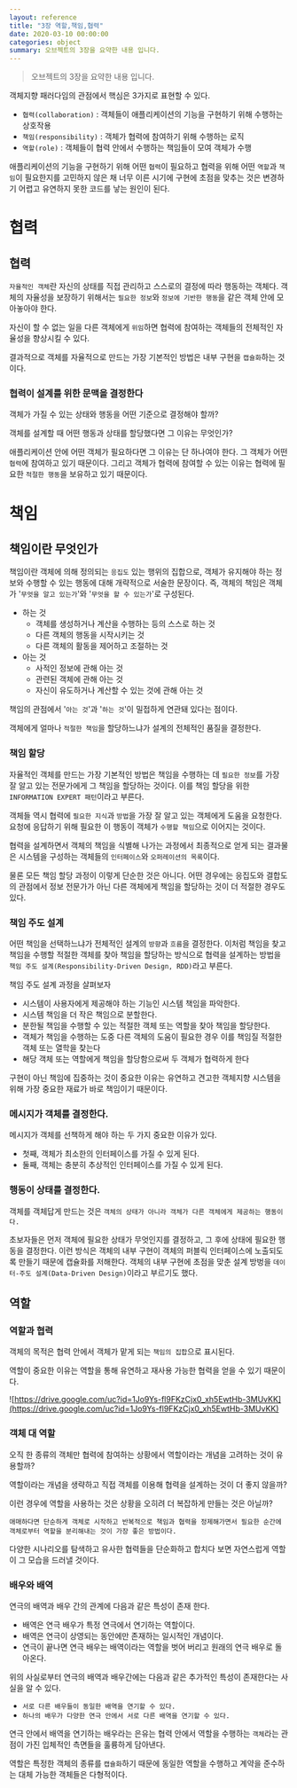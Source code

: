 ```yaml
---
layout: reference
title: "3장 역할,책임,협력"
date: 2020-03-10 00:00:00
categories: object
summary: 오브젝트의 3장을 요약한 내용 입니다.
---
```


> 오브젝트의 3장을 요약한 내용 입니다.

객체지향 패러다임의 관점에서 핵심은 3가지로 표현할 수 있다.

- `협력(collaboration)` : 객체들이 애플리케이션의 기능을 구현하기 위해 수행하는 상호작용
- `책임(responsibility)` : 객체가 협력에 참여하기 위해 수행하는 로직
- `역할(role)` : 객체들이 협력 안에서 수행하는 책임들이 모여 객체가 수행

애플리케이션의 기능을 구현하기 위해 어떤 `협력`이 필요하고 협력을 위해 어떤 `역할`과 `책임`이 필요한지를 고민하지 않은 채 너무 이른 시기에 구현에 초점을 맞추는 것은 변경하기 어렵고 유연하지 못한 코드를 낳는 원인이 된다.

# 협력

## 협력

`자율적인 객체`란 자신의 상태를 직접 관리하고 스스로의 결정에 따라 행동하는 객체다. 객체의 자율성을 보장하기 위해서는 `필요한 정보`와 `정보에 기반한 행동`을 같은 객체 안에 모아놓아야 한다.

자신이 할 수 없는 일을 다른 객체에게 `위임`하면 협력에 참여하는 객체들의 전체적인 자율성을 향상시킬 수 있다.

결과적으로 객체를 자율적으로 만드는 가장 기본적인 방법은 내부 구현을 `캡슐화`하는 것이다.

### 협력이 설계를 위한 문맥을 결정한다

객체가 가질 수 있는 상태와 행동을 어떤 기준으로 결정해야 할까?

객체를 설계할 때 어떤 행동과 상태를 할당했다면 그 이유는 무엇인가?

애플리케이션 안에 어떤 객체가 필요하다면 그 이유는 단 하나여야 한다. 그 객체가 어떤 `협력`에 참여하고 있기 때문이다. 그리고 객체가 협력에 참여할 수 있는 이유는 협력에 필요한 `적절한 행동`을 보유하고 있기 때문이다.

# 책임

## 책임이란 무엇인가

책임이란 객체에 의해 정의되는 `응집도` 있는 행위의 집합으로, 객체가 유지해야 하는 정보와 수행할 수 있는 행동에 대해 개략적으로 서술한 문장이다. 즉, 객체의 책임은 객체가 '`무엇을 알고 있는가`'와 '`무엇을 할 수 있는가`'로 구성된다.

- 하는 것
  - 객체를 생성하거나 계산을 수행하는 등의 스스로 하는 것
  - 다른 객체의 행동을 시작시키는 것
  - 다른 객체의 활동을 제어하고 조절하는 것
- 아는 것
  - 사적인 정보에 관해 아는 것
  - 관련된 객체에 관해 아는 것
  - 자신이 유도하거나 계산할 수 있는 것에 관해 아는 것

책임의 관점에서 '`아는 것`'과 '`하는 것`'이 밀접하게 연관돼 있다는 점이다.

객체에게 얼마나 `적절한 책임`을 할당하느냐가 설계의 전체적인 품질을 결정한다.

### 책임 할당

자율적인 객체를 만드는 가장 기본적인 방법은 책임을 수행하는 데 `필요한 정보`를 가장 잘 알고 있는 전문가에게 그 책임을 할당하는 것이다. 이를 책임 할당을 위한 `INFORMATION EXPERT 패턴`이라고 부른다.

객체들 역시 협력에 `필요한 지식`과 `방법`을 가장 잘 알고 있는 객체에게 도움을 요청한다. 요청에 응답하기 위해 필요한 이 행동이 객체가 `수행할 책임`으로 이어지는 것이다.

협력을 설계하면서 객체의 책임을 식별해 나가는 과정에서 최종적으로 얻게 되는 결과물은 시스템을 구성하는 객체들의 `인터페이스`와 `오퍼레이션의 목록`이다.

물론 모든 책임 할당 과정이 이렇게 단순한 것은 아니다. 어떤 경우에는 응집도와 결합도의 관점에서 정보 전문가가 아닌 다른 객체에게 책임을 할당하는 것이 더 적절한 경우도 있다.

### 책임 주도 설계

어떤 책임을 선택하느냐가 전체적인 설계의 `방향`과 `흐름`을 결정한다. 이처럼 책임을 찾고 책임을 수행할 적절한 객체를 찾아 책임을 할당하는 방식으로 협력을 설계하는 방법을 `책임 주도 설계(Responsibility-Driven Design, RDD)`라고 부른다.

책임 주도 설계 과정을 살펴보자

- 시스템이 사용자에게 제공해야 하는 기능인 시스템 책임을 파악한다.
- 시스템 책임을 더 작은 책임으로 분할한다.
- 분한될 책임을 수행할 수 있는 적절한 객체 또는 역할을 찾아 책임을 할당한다.
- 객체가 책임을 수행하는 도중 다른 객체의 도움이 필요한 경우 이를 책임질 적절한 객체 또는 열학을 찾는다
- 해당 객체 또는 역할에게 책임을 할당함으로써 두 객체가 협력하게 한다

구현이 아닌 책임에 집중하는 것이 중요한 이유는 유연하고 견고한 객체지향 시스템을 위해 가장 중요한 재료가 바로 책임이기 때문이다.

### 메시지가 객체를 결정한다.

메시지가 객체를 선책하게 해야 하는 두 가지 중요한 이유가 있다.

- 첫째, 객체가 최소한의 인터페이스를 가질 수 있게 된다.
- 둘째, 객체는 충분히 추상적인 인터페이스를 가질 수 있게 된다.

### 행동이 상태를 결정한다.

객체를 객체답게 만드는 것은 `객체의 상태가 아니라 객체가 다른 객체에게 제공하는 행동이다.`

초보자들은 먼저 객체에 필요한 상태가 무엇인지를 결정하고, 그 후에 상태에 필요한 행동을 결정한다. 이런 방식은 객체의 내부 구현이 객체의 퍼블릭 인터페이스에 노출되도록 만들기 때문에 캡슐화를 저해한다. 객체의 내부 구현에 초점을 맞춘 설계 방벙을 `데이터-주도 설계(Data-Driven Design)`이라고 부르기도 했다.

## 역할

### 역할과 협력

객체의 목적은 협력 안에서 객체가 맡게 되는 `책임의 집합`으로 표시된다.

역할이 중요한 이유는 역할을 통해 유연하고 재사용 가능한 협력을 얻을 수 있기 때문이다.

![https://drive.google.com/uc?id=1Jo9Ys-fl9FKzCjx0_xh5EwtHb-3MUvKK](https://drive.google.com/uc?id=1Jo9Ys-fl9FKzCjx0_xh5EwtHb-3MUvKK)

### 객체 대 역할

오직 한 종류의 객체만 협력에 참여하는 상황에서 역할이라는 개념을 고려하는 것이 유용할까?

역할이라는 개념을 생략하고 직접 객체를 이용해 협력을 설계하는 것이 더 좋지 않을까?

이런 경우에 역할을 사용하는 것은 상황을 오히려 더 복잡하게 만들는 것은 아닐까?

`애매하다면 단순하게 객체로 시작하고 반복적으로 책임과 협력을 정제해가면서 필요한 순간에 객체로부터 역할을 분리해내는 것이 가장 좋은 방법이다.`

다양한 시나리오를 탐색하고 유사한 협력들을 단순화하고 합치다 보면 자연스럽게 역할이 그 모습을 드러낼 것이다.

### 배우와 배역

연극의 배역과 배우 간의 관계에 다음과 같은 특성이 존재 한다.

- 배역은 연극 배우가 특정 연극에서 연기하는 역할이다.
- 배역은 연극이 상영되는 동안에만 존재하는 일시적인 개념이다.
- 연극이 끝나면 연극 배우는 배역이라는 역할을 벗어 버리고 원래의 연극 배우로 돌아온다.

위의 사실로부터 연극의 배역과 배우간에는 다음과 같은 추가적인 특성이 존재한다는 사실을 알 수 있다.

- `서로 다른 배우들이 동일한 배역을 연기할 수 있다.`
- `하나의 배우가 다양한 연극 안에서 서로 다른 배역을 연기할 수 있다.`

연극 안에서 배역을 연기하는 배우라는 은유는 협력 안에서 역할을 수행하는 `객체`라는 관점이 가진 입체적인 측면들을 훌륭하게 담아낸다.

역할은 특정한 객체의 종류를 `캡슐화`하기 때문에 동일한 역할을 수행하고 계약을 준수하는 대체 가능한 객체들은 다형적이다.
